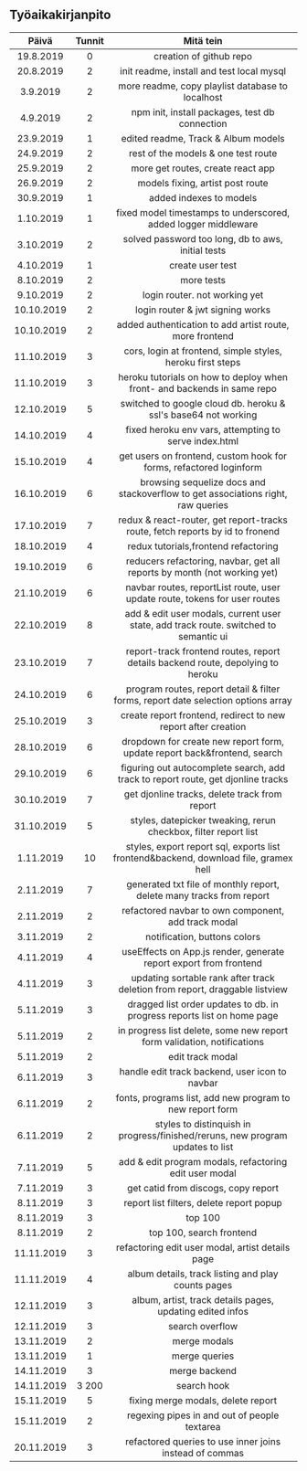 ## Työaikakirjanpito

|   Päivä    | Tunnit |                                      Mitä tein                                       |
| :--------: | :----: | :----------------------------------------------------------------------------------: |
| 19.8.2019  |   0    |                               creation of github repo                                |
| 20.8.2019  |   2    |                      init readme, install and test local mysql                       |
|  3.9.2019  |   2    |                   more readme, copy playlist database to localhost                   |
|  4.9.2019  |   2    |                    npm init, install packages, test db connection                    |
| 23.9.2019  |   1    |                         edited readme, Track & Album models                          |
| 24.9.2019  |   2    |                         rest of the models & one test route                          |
| 25.9.2019  |   2    |                          more get routes, create react app                           |
| 26.9.2019  |   2    |                           models fixing, artist post route                           |
| 30.9.2019  |   1    |                               added indexes to models                                |
| 1.10.2019  |   1    |            fixed model timestamps to underscored, added logger middleware            |
| 3.10.2019  |   2    |                  solved password too long, db to aws, initial tests                  |
| 4.10.2019  |   1    |                                   create user test                                   |
| 8.10.2019  |   2    |                                      more tests                                      |
| 9.10.2019  |   2    |                            login router. not working yet                             |
| 10.10.2019 |   2    |                           login router & jwt signing works                           |
| 10.10.2019 |   2    |               added authentication to add artist route, more frontend                |
| 11.10.2019 |   3    |              cors, login at frontend, simple styles, heroku first steps              |
| 11.10.2019 |   3    |       heroku tutorials on how to deploy when front- and backends in same repo        |
| 12.10.2019 |   5    |            switched to google cloud db. heroku & ssl's base64 not working            |
| 14.10.2019 |   4    |                fixed heroku env vars, attempting to serve index.html                 |
| 15.10.2019 |   4    |          get users on frontend, custom hook for forms, refactored loginform          |
| 16.10.2019 |   6    |   browsing sequelize docs and stackoverflow to get associations right, raw queries   |
| 17.10.2019 |   7    |    redux & react-router, get report-tracks route, fetch reports by id to fronend     |
| 18.10.2019 |   4    |                         redux tutorials,frontend refactoring                         |
| 19.10.2019 |   6    |       reducers refactoring, navbar, get all reports by month (not working yet)       |
| 21.10.2019 |   6    |      navbar routes, reportList route, user update route, tokens for user routes      |
| 22.10.2019 |   8    | add & edit user modals, current user state, add track route. switched to semantic ui |
| 23.10.2019 |   7    |   report-track frontend routes, report details backend route, depolying to heroku    |
| 24.10.2019 |   6    |  program routes, report detail & filter forms, report date selection options array   |
| 25.10.2019 |   3    |            create report frontend, redirect to new report after creation             |
| 28.10.2019 |   6    |       dropdown for create new report form, update report back&frontend, search       |
| 29.10.2019 |   6    |   figuring out autocomplete search, add track to report route, get djonline tracks   |
| 30.10.2019 |   7    |                    get djonline tracks, delete track from report                     |
| 31.10.2019 |   5    |           styles, datepicker tweaking, rerun checkbox, filter report list            |
| 1.11.2019  |   10   | styles, export report sql, exports list frontend&backend, download file, gramex hell |
| 2.11.2019  |   7    |         generated txt file of monthly report, delete many tracks from report         |
| 2.11.2019  |   2    |                 refactored navbar to own component, add track modal                  |
| 3.11.2019  |   2    |                             notification, buttons colors                             |
| 4.11.2019  |   4    |          useEffects on App.js render, generate report export from frontend           |
| 4.11.2019  |   3    |     updating sortable rank after track deletion from report, draggable listview      |
| 5.11.2019  |   3    |       dragged list order updates to db. in progress reports list on home page        |
| 5.11.2019  |   2    |       in progress list delete, some new report form validation, notifications        |
| 5.11.2019  |   2    |                                   edit track modal                                   |
| 6.11.2019  |   3    |                    handle edit track backend, user icon to navbar                    |
| 6.11.2019  |   2    |               fonts, programs list, add new program to new report form               |
| 6.11.2019  |   2    |    styles to distinquish in progress/finished/reruns, new program updates to list    |
| 7.11.2019  |   5    |                add & edit program modals, refactoring edit user modal                |
| 7.11.2019  |   3    |                         get catid from discogs, copy report                          |
| 8.11.2019  |   3    |                       report list filters, delete report popup                       |
| 8.11.2019  |   3    |                                       top 100                                        |
| 8.11.2019  |   2    |                               top 100, search frontend                               |
| 11.11.2019 |   3    |                   refactoring edit user modal, artist details page                   |
| 11.11.2019 |   4    |                  album details, track listing and play counts pages                  |
| 12.11.2019 |   3    |              album, artist, track details pages, updating edited infos               |
| 12.11.2019 |   3    |                                   search overflow                                    |
| 13.11.2019 |   2    |                                     merge modals                                     |
| 13.11.2019 |   1    |                                    merge queries                                     |
| 14.11.2019 |   3    |                                    merge backend                                     |
| 14.11.2019 | 3 200  |                                     search hook                                      |
| 15.11.2019 |   5    |                          fixing merge modals, delete report                          |
| 15.11.2019 |   2    |                     regexing pipes in and out of people textarea                     |
| 20.11.2019 |   3    |               refactored queries to use inner joins instead of commas                |
